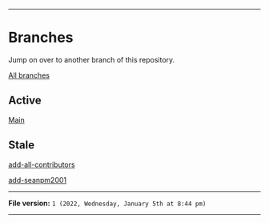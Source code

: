
***

# Branches

Jump on over to another branch of this repository.

[All branches](https://github.com/seanpm2001/GitHub_Organization_Info/branches/)

## Active

[Main](https://github.com/seanpm2001/GitHub_Organization_Info/)

## Stale

[add-all-contributors](https://github.com/seanpm2001/GitHub_Organization_Info/tree/all-contributors/add-all-contributors/)

[add-seanpm2001](https://github.com/seanpm2001/GitHub_Organization_Info/tree/all-contributors/add-seanpm2001/)

***

**File version:** `1 (2022, Wednesday, January 5th at 8:44 pm)`

***
